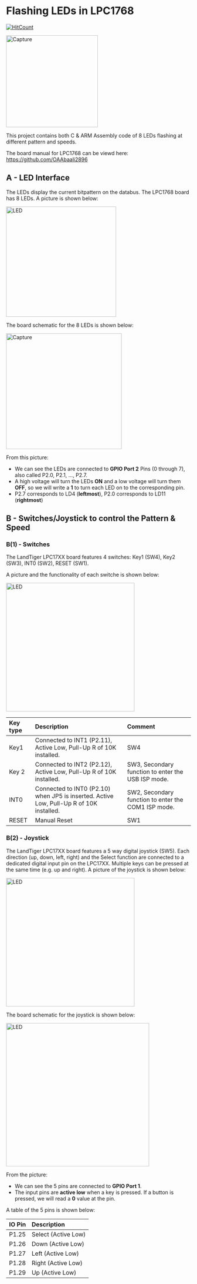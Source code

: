 # Flashing LEDs in LPC1768
[![HitCount](http://hits.dwyl.io/OAAbaali2896/Flashing-LED.svg)](http://hits.dwyl.io/OAAbaali2896/Flashing-LED)

<img width="250" alt="Capture" src="https://user-images.githubusercontent.com/40522456/57877843-bedf4f00-77e6-11e9-87cf-9e88fa135c81.PNG">

This project contains both C & ARM Assembly code of 8 LEDs flashing at different pattern and speeds. 

The board manual for LPC1768 can be viewd here: https://github.com/OAAbaali2896

## A - LED Interface
The LEDs display the current bitpattern on the databus. The LPC1768 board has 8 LEDs. A picture is shown below:

<img width="300" alt="LED" src="https://user-images.githubusercontent.com/40522456/58436757-fd9dc080-8094-11e9-8b92-2572c7cca633.PNG">

The board schematic for the 8 LEDs is shown below:

<img width="315" alt="Capture" src="https://user-images.githubusercontent.com/40522456/58436951-d5fb2800-8095-11e9-8544-ab72bcda75ae.PNG">

From this picture:
* We can see the LEDs are connected to **GPIO Port 2** Pins (0 through 7), also called P2.0, P2.1, …, P2.7.
* A high voltage will turn the LEDs **ON** and a low voltage will turn them **OFF**, so we will write a **1** to turn each LED on to the corresponding pin.
* P2.7 corresponds to LD4 (**leftmost**), P2.0 corresponds to LD11 (**rightmost**)

## B - Switches/Joystick to control the Pattern & Speed
### B(1) - Switches
The LandTiger LPC17XX board features 4 switches: Key1 (SW4), Key2 (SW3), INT0 (SW2), RESET (SW1).









A picture and the functionality of each switche is shown below:

<img width="350" alt="LED" src="https://user-images.githubusercontent.com/40522456/58438644-d3043580-809d-11e9-8a11-ddfd6ace8df8.PNG">


| **Key type** | **Description** | **Comment** |
| :--- |:---|:--- |
|Key1|Connected to INT1 (P2.11), Active Low, Pull-Up R of 10K installed.|SW4|
|Key 2|Connected to INT2 (P2.12), Active Low, Pull-Up R of 10K installed.|SW3, Secondary function to enter the USB ISP mode.|
|INT0|Connected to INT0 (P2.10) when JP5 is inserted. Active Low, Pull-Up R of 10K installed.|SW2, Secondary function to enter the COM1 ISP mode.|
| RESET|Manual Reset|SW1|

### B(2) - Joystick
The LandTiger LPC17XX board features a 5 way digital joystick (SW5). Each direction (up, down, left, right) and the Select function are connected to a dedicated digital input pin on the LPC17XX. Multiple keys can be pressed at the same time (e.g. up and right). 
A picture of the joystick is shown below:

<img width="350" alt="LED" src="https://user-images.githubusercontent.com/40522456/58441063-e66acd00-80ac-11e9-8581-baf90a151b80.PNG">

The board schematic for the joystick is shown below:

<img width="390" alt="LED" src="https://user-images.githubusercontent.com/40522456/58440915-cedf1480-80ab-11e9-8137-6973782bd999.PNG">

From the picture:
* We can see the 5 pins are connected to **GPIO Port 1**.
* The input pins are **active low** when a key is pressed. If a button is pressed, we will read a **0** value at the pin.

A table of the 5 pins is shown below:

| **IO Pin** | **Description** |
| :--- |:---|
|P1.25|Select (Active Low)|
|P1.26|Down (Active Low)|
|P1.27|Left (Active Low)|
|P1.28|Right (Active Low)|
|P1.29|Up (Active Low)|

